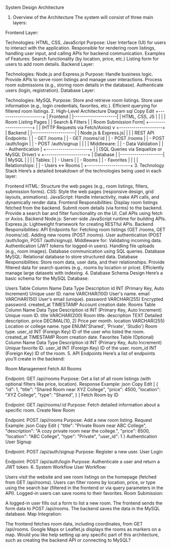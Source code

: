 System Design Architecture
1. Overview of the Architecture
The system will consist of three main layers:

Frontend Layer:

Technologies: HTML, CSS, JavaScript
Purpose:
User Interface (UI) for users to interact with the application.
Responsible for rendering room listings, handling user input, and calling APIs for backend communication.
Examples of Features:
Search functionality (by location, price, etc.)
Listing form for users to add room details.
Backend Layer:

Technologies: Node.js and Express.js
Purpose:
Handle business logic.
Provide APIs to serve room listings and manage user interactions.
Process room submissions (e.g., storing room details in the database).
Authenticate users (login, registration).
Database Layer:

Technologies: MySQL
Purpose:
Store and retrieve room listings.
Store user information (e.g., login credentials, favorites, etc.).
Efficient querying for filtered room listings.
2. High-Level Architecture Diagram
sql
Copy
Edit
+---------------------+
|     Frontend        |
|---------------------|
| HTML, CSS, JS       |
|                     |
| Room Listing Pages  |
| Search & Filters    |
| Room Submission Form|
+---------------------+
        |
        | (HTTP Requests via Fetch/Axios)
        v
+---------------------+
|     Backend         |
|---------------------|
| Node.js & Express.js|
|                     |
| REST API Endpoints: |
| - GET /rooms        |
| - GET /rooms/:id    |
| - POST /rooms       |
| - POST /auth/login  |
| - POST /auth/signup |
|                     |
| Middleware:         |
| - Data Validation   |
| - Authentication    |
+---------------------+
        |
        | (SQL Queries via Sequelize or MySQL Driver)
        v
+---------------------+
|     Database        |
|---------------------|
| MySQL               |
|                     |
| Tables:             |
| - Users             |
| - Rooms             |
| - Favorites         |
|                     |
| Relationships:      |
| - Users <-> Rooms   |
+---------------------+
3. Technology Stack
Here’s a detailed breakdown of the technologies being used in each layer:

Frontend
HTML: Structure the web pages (e.g., room listings, filters, submission forms).
CSS: Style the web pages (responsive design, grid layouts, animations).
JavaScript: Handle interactivity, make API calls, and dynamically render data.
Frontend Responsibilities:
Display room listings fetched from the backend.
Submit room details (via forms) to the backend.
Provide a search bar and filter functionality on the UI.
Call APIs using fetch or Axios.
Backend
Node.js: Server-side JavaScript runtime for building APIs.
Express.js: Lightweight framework for creating RESTful APIs.
Backend Responsibilities:
API Endpoints for:
Fetching room listings (GET /rooms, GET /rooms/:id).
Adding new rooms (POST /rooms).
User authentication (POST /auth/login, POST /auth/signup).
Middleware for:
Validating incoming data.
Authentication (JWT tokens for logged-in users).
Handling file uploads (e.g., room images).
Database communication using SQL queries.
Database
MySQL: Relational database to store structured data.
Database Responsibilities:
Store room data, user data, and their relationships.
Provide filtered data for search queries (e.g., rooms by location or price).
Efficiently manage large datasets with indexing.
4. Database Schema Design
Here’s a basic schema for the MySQL Database:

Users Table
Column Name	Data Type	Description
id	INT (Primary Key, Auto Increment)	Unique user ID.
name	VARCHAR(100)	User's name.
email	VARCHAR(150)	User's email (unique).
password	VARCHAR(255)	Encrypted password.
created_at	TIMESTAMP	Account creation date.
Rooms Table
Column Name	Data Type	Description
id	INT (Primary Key, Auto Increment)	Unique room ID.
title	VARCHAR(200)	Room title.
description	TEXT	Detailed description.
price	DECIMAL(10, 2)	Price per month.
location	VARCHAR(255)	Location or college name.
type	ENUM('Shared', 'Private', 'Studio')	Room type.
user_id	INT (Foreign Key)	ID of the user who listed the room.
created_at	TIMESTAMP	Room creation date.
Favorites Table (Optional)
Column Name	Data Type	Description
id	INT (Primary Key, Auto Increment)	Unique favorite ID.
user_id	INT (Foreign Key)	ID of the user.
room_id	INT (Foreign Key)	ID of the room.
5. API Endpoints
Here’s a list of endpoints you’ll create in the backend:

Room Management
Fetch All Rooms

Endpoint: GET /api/rooms
Purpose: Get a list of all room listings (with optional filters like price, location).
Response Example:
json
Copy
Edit
[
    {
        "id": 1,
        "title": "Shared Room near XYZ College",
        "price": 4500,
        "location": "XYZ College",
        "type": "Shared",
    }
]
Fetch Room by ID

Endpoint: GET /api/rooms/:id
Purpose: Fetch detailed information about a specific room.
Create New Room

Endpoint: POST /api/rooms
Purpose: Add a new room listing.
Request Example:
json
Copy
Edit
{
    "title": "Private Room near ABC College",
    "description": "A cozy private room near the college.",
    "price": 6500,
    "location": "ABC College",
    "type": "Private",
    "user_id": 1
}
Authentication
User Signup

Endpoint: POST /api/auth/signup
Purpose: Register a new user.
User Login

Endpoint: POST /api/auth/login
Purpose: Authenticate a user and return a JWT token.
6. System Workflow
User Workflow:

Users visit the website and see room listings on the homepage (fetched from GET /api/rooms).
Users can filter rooms by location, price, or type using the search bar (filtered in the frontend or via query parameters in the API).
Logged-in users can save rooms to their favorites.
Room Submission:

A logged-in user fills out a form to list a new room.
The frontend sends the form data to POST /api/rooms.
The backend saves the data in the MySQL database.
Map Integration:

The frontend fetches room data, including coordinates, from GET /api/rooms.
Google Maps or Leaflet.js displays the rooms as markers on a map.
Would you like help setting up any specific part of this architecture, such as creating the backend API or connecting to MySQL?
